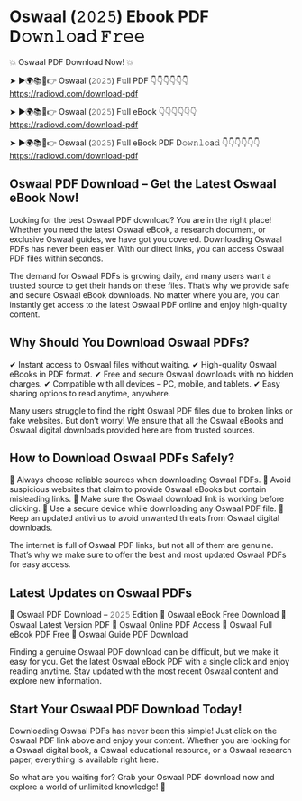 # Oswaal (𝟸𝟶𝟸𝟻) Ebook PDF D𝚘𝚠𝚗𝚕𝚘a𝚍 𝙵𝚛𝚎𝚎

💥 Oswaal PDF Download Now! 💥

➤ ►🌍📚📱👉 Oswaal (𝟸𝟶𝟸𝟻) F𝚞ll PDF 👇👇👇👇👇👇
https://radiovd.com/download-pdf

➤ ►🌍📚📱👉 Oswaal (𝟸𝟶𝟸𝟻) F𝚞ll eBook 👇👇👇👇👇👇
https://radiovd.com/download-pdf

➤ ►🌍📚📱👉 Oswaal (𝟸𝟶𝟸𝟻) F𝚞ll eBook PDF D𝚘𝚠𝚗𝚕𝚘a𝚍 👇👇👇👇👇👇
https://radiovd.com/download-pdf

## Oswaal PDF Download – Get the Latest Oswaal eBook Now!

Looking for the best Oswaal PDF download? You are in the right place! Whether you need the latest Oswaal eBook, a research document, or exclusive Oswaal guides, we have got you covered. Downloading Oswaal PDFs has never been easier. With our direct links, you can access Oswaal PDF files within seconds.

The demand for Oswaal PDFs is growing daily, and many users want a trusted source to get their hands on these files. That’s why we provide safe and secure Oswaal eBook downloads. No matter where you are, you can instantly get access to the latest Oswaal PDF online and enjoy high-quality content.

## Why Should You Download Oswaal PDFs?

✔ Instant access to Oswaal files without waiting.
✔ High-quality Oswaal eBooks in PDF format.
✔ Free and secure Oswaal downloads with no hidden charges.
✔ Compatible with all devices – PC, mobile, and tablets.
✔ Easy sharing options to read anytime, anywhere.

Many users struggle to find the right Oswaal PDF files due to broken links or fake websites. But don’t worry! We ensure that all the Oswaal eBooks and Oswaal digital downloads provided here are from trusted sources.

## How to Download Oswaal PDFs Safely?

📌 Always choose reliable sources when downloading Oswaal PDFs.
📌 Avoid suspicious websites that claim to provide Oswaal eBooks but contain misleading links.
📌 Make sure the Oswaal download link is working before clicking.
📌 Use a secure device while downloading any Oswaal PDF file.
📌 Keep an updated antivirus to avoid unwanted threats from Oswaal digital downloads.

The internet is full of Oswaal PDF links, but not all of them are genuine. That’s why we make sure to offer the best and most updated Oswaal PDFs for easy access.

## Latest Updates on Oswaal PDFs

🔹 Oswaal PDF Download – 𝟸𝟶𝟸𝟻 Edition
🔹 Oswaal eBook Free Download
🔹 Oswaal Latest Version PDF
🔹 Oswaal Online PDF Access
🔹 Oswaal Full eBook PDF Free
🔹 Oswaal Guide PDF Download

Finding a genuine Oswaal PDF download can be difficult, but we make it easy for you. Get the latest Oswaal eBook PDF with a single click and enjoy reading anytime. Stay updated with the most recent Oswaal content and explore new information.

## Start Your Oswaal PDF Download Today!

Downloading Oswaal PDFs has never been this simple! Just click on the Oswaal PDF link above and enjoy your content. Whether you are looking for a Oswaal digital book, a Oswaal educational resource, or a Oswaal research paper, everything is available right here.

So what are you waiting for? Grab your Oswaal PDF download now and explore a world of unlimited knowledge! 🚀